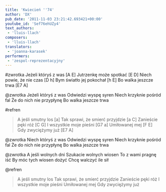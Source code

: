 ```yaml
---
title: 'Kwiecień ''74'
author: 'DX'
pub_date: '2011-11-03 23:21:42.693421+00:00'
youtube_id: 'Sef76ehUZy4'
text_authors:
 - 'lluis-llach'
composers:
 - 'lluis-llach'
translators:
 - 'joanna-karasek'
performers:
 - 'zespol-reprezentacyjny'
---
```


#zwrotka
Jeżeli któryś z was [A E]
Jutrzenkę może spotkać [E D]
Niech powie, że nie czas [D h]
Bym światło jej pokochał [h E]
Bo walka jeszcze trwa [E7 A] 

@zwrotka
Jeżeli któryś z was 
Odwiedzi wyspę syren
Niech krzyknie pośród fal
Że do nich nie przypłynę
Bo walka jeszcze trwa

#refren
>A jeśli smutny los [a]
>Tak sprawi, że smierć przyjdzie [a C]
>Zanieście pęki róż [C G]
>I wszystkie moje pieśni [G7 a]
>Umiłowanej mej [F E]
>Gdy zwyciężymy już [E7 A]

@zwrotka
Niech któryś z was 
Odwiedzi wyspę syren
Niech krzyknie pośród fal
Że do nich nie przypłynę
Bo walka jeszcze trwa

@zwrotka
A jeśli wolnych dni 
Szukacie wolnych wiosen
To z wami pragnę iść
By móc tych wiosen dożyć
Chcę walczyć ile sił

@refren
>A jeśli smutny los
>Tak sprawi, że smierć przyjdzie
>Zanieście pęki róż
>I wszystkie moje pieśni 
>Umiłowanej mej
>Gdy zwyciężymy już